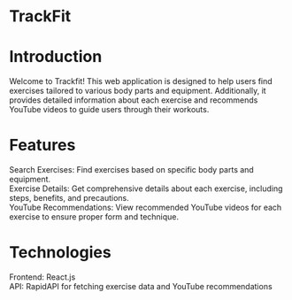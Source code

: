 # TrackFit
# Introduction
Welcome to Trackfit! This web application is designed to help users find exercises tailored to various body parts and equipment. Additionally, it provides detailed information about each exercise and recommends YouTube videos to guide users through their workouts.
# Features
Search Exercises: Find exercises based on specific body parts and equipment.<br />
Exercise Details: Get comprehensive details about each exercise, including steps, benefits, and precautions.<br />
YouTube Recommendations: View recommended YouTube videos for each exercise to ensure proper form and technique.<br />
# Technologies 
Frontend: React.js <br />
API: RapidAPI for fetching exercise data and YouTube recommendations <br />
